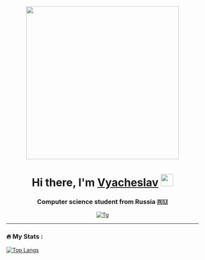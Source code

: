 <div id="header" align="center">
  <img src="https://media.giphy.com/media/RbDKaczqWovIugyJmW/giphy.gif" width="400"/>
</div>

<h1 align="center">Hi there, I'm <a href="https://vk.com/chuchmanovthefirst" target="_blank">Vyacheslav</a> 
<img src="https://github.com/blackcater/blackcater/raw/main/images/Hi.gif" height="32"/></h1>
<h3 align="center">Computer science student from Russia 🇷🇺</h3>

<div id="badges" align="center" style="margin-top: 10px;">
  <a href="https://t.me/oliceglad">
    <img src="https://img.shields.io/badge/Telegram-blue?style=for-the-badge&logo=telegram&logoColor=white" alt="Tg"/>
  </a>
</div>

---

### :fire: My Stats :

[![Top Langs](https://github-readme-stats.vercel.app/api/top-langs/?username=oliceglad&layout=compact&theme=vision-friendly-dark)](https://github.com/anuraghazra/github-readme-stats)